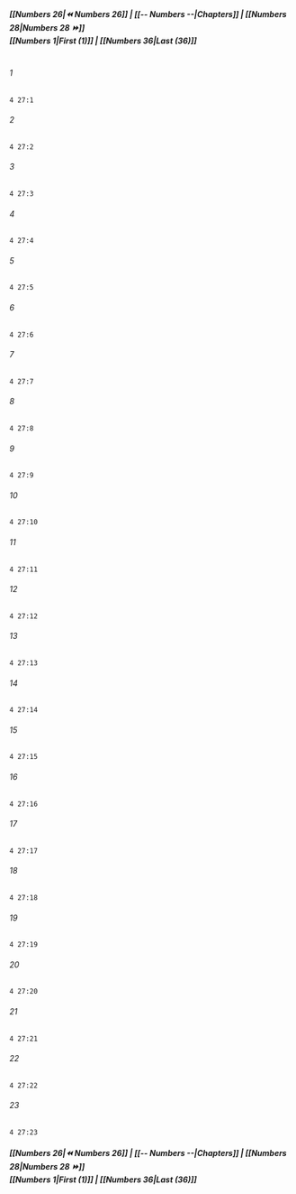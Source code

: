 
##### **[[Numbers 26|⏪ Numbers 26]] | [[-- Numbers --|Chapters]] | [[Numbers 28|Numbers 28 ⏩]]**<br>**[[Numbers 1|First (1)]] | [[Numbers 36|Last (36)]]**<br><br>

###### 1
``` verse
4 27:1
```
###### 2
``` verse
4 27:2
```
###### 3
``` verse
4 27:3
```
###### 4
``` verse
4 27:4
```
###### 5
``` verse
4 27:5
```
###### 6
``` verse
4 27:6
```
###### 7
``` verse
4 27:7
```
###### 8
``` verse
4 27:8
```
###### 9
``` verse
4 27:9
```
###### 10
``` verse
4 27:10
```
###### 11
``` verse
4 27:11
```
###### 12
``` verse
4 27:12
```
###### 13
``` verse
4 27:13
```
###### 14
``` verse
4 27:14
```
###### 15
``` verse
4 27:15
```
###### 16
``` verse
4 27:16
```
###### 17
``` verse
4 27:17
```
###### 18
``` verse
4 27:18
```
###### 19
``` verse
4 27:19
```
###### 20
``` verse
4 27:20
```
###### 21
``` verse
4 27:21
```
###### 22
``` verse
4 27:22
```
###### 23
``` verse
4 27:23
```

##### **[[Numbers 26|⏪ Numbers 26]] | [[-- Numbers --|Chapters]] | [[Numbers 28|Numbers 28 ⏩]]**<br>**[[Numbers 1|First (1)]] | [[Numbers 36|Last (36)]]**

